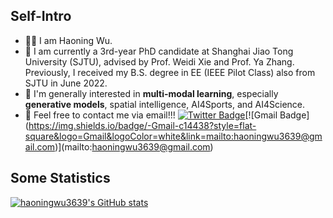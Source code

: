 ## Self-Intro 

- 🧑‍💻 I am Haoning Wu.
- 🌱 I am currently a 3rd-year PhD candidate at Shanghai Jiao Tong University (SJTU), advised by Prof. Weidi Xie and Prof. Ya Zhang. Previously, I received my B.S. degree in EE (IEEE Pilot Class) also from SJTU in June 2022.
- 💬 I'm generally interested in **multi-modal learning**, especially **generative models**, spatial intelligence, AI4Sports, and AI4Science.
- 📧 Feel free to contact me via email!!!
[![Twitter Badge](https://img.shields.io/badge/-twitter-blue?style=flat-square&logo=Twitter&logoColor=white&link=)](https://twitter.com/HaoningWu_)[![Gmail Badge](https://img.shields.io/badge/-Gmail-c14438?style=flat-square&logo=Gmail&logoColor=white&link=mailto:haoningwu3639@gmail.com)](mailto:haoningwu3639@gmail.com)

## Some Statistics

[![haoningwu3639's GitHub stats](https://github-readme-stats.vercel.app/api?username=haoningwu3639&count_private=true&rank_icon=github&theme=dracula)](https://github.com/haoningwu3639)
